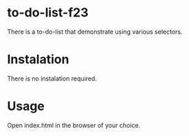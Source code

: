 # to-do-list-f23
There is a to-do-list that demonstrate using various selectors.
# Instalation
There is no instalation required.
# Usage
Open index.html in the browser of your choice.